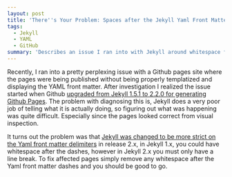 ```yaml
---
layout: post
title: 'There''s Your Problem: Spaces after the Jekyll Yaml Front Matter Separators'
tags:
  - Jekyll
  - YAML
  - GitHub
summary: 'Describes an issue I ran into with Jekyll around whitespace following the YAML Front Matter separator.'
---
```


Recently, I ran into a pretty perplexing issue with a Github pages site where the pages were being published without being properly templatized and displaying the YAML front matter. After investigation I realized the issue started when Github [upgraded from Jekyll 1.5.1 to 2.2.0 for generating Github Pages](https://github.com/blog/1867-github-pages-now-runs-jekyll-2-2-0).  The problem with diagnosing this is, Jekyll does a very poor job of telling what it is actually doing, so figuring out what was happening was quite difficult.  Especially since the pages looked correct from visual inspection.

It turns out the problem was that [Jekyll was changed to be more strict on the Yaml front matter delimiters](https://github.com/jekyll/jekyll/issues/2650) in release 2.x, in Jekyll 1.x, you could have whitespace after the dashes, however in Jekyll 2.x you must only have a line break. To fix affected pages simply remove any whitespace after the Yaml front matter dashes and you should be good to go.